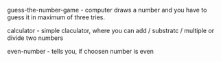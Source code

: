 guess-the-number-game - computer draws a number and you have to guess it in maximum of three tries.

calculator - simple claculator, where you can add / substratc / multiple or divide two numbers

even-number - tells you, if choosen number is even
